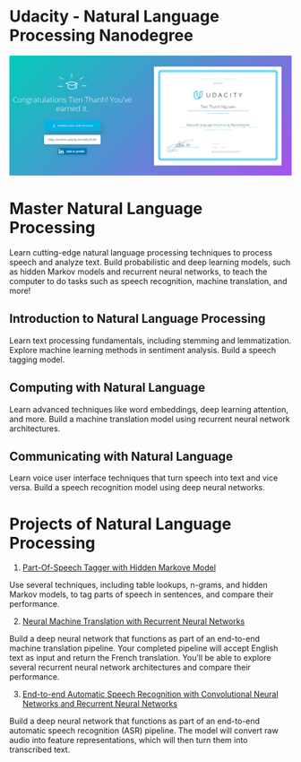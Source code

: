 # Udacity - Natural Language Processing Nanodegree

<a href="https://graduation.udacity.com/confirm/LML2TLQV">![NLP](nlp-certificate.png)</a>

# Master Natural Language Processing
Learn cutting-edge natural language processing techniques to process speech and analyze text. Build probabilistic and deep learning models, such as hidden Markov models and recurrent neural networks, to teach the computer to do tasks such as speech recognition, machine translation, and more!

## Introduction to Natural Language Processing
Learn text processing fundamentals, including stemming and lemmatization. Explore machine learning methods in sentiment analysis. Build a speech tagging model.

## Computing with Natural Language
Learn advanced techniques like word embeddings, deep learning attention, and more. Build a machine translation model using recurrent neural network architectures.

## Communicating with Natural Language
Learn voice user interface techniques that turn speech into text and vice versa. Build a speech recognition model using deep neural networks.

# Projects of Natural Language Processing

1. [Part-Of-Speech Tagger with Hidden Markove Model](https://github.com/udacity/hmm-tagger)

Use several techniques, including table lookups, n-grams, and hidden Markov models, to tag parts of speech in sentences, and compare their performance.

2. [Neural Machine Translation with Recurrent Neural Networks](https://github.com/udacity/aind2-nlp-capstone)

Build a deep neural network that functions as part of an end-to-end machine translation pipeline. Your completed pipeline will accept English text as input and return the French translation. You’ll be able to explore several recurrent neural network architectures and compare their performance.

3. [End-to-end Automatic Speech Recognition with Convolutional Neural Networks and Recurrent Neural Networks](https://github.com/udacity/AIND-VUI-Capstone)

Build a deep neural network that functions as part of an end-to-end automatic speech recognition (ASR) pipeline. The model will convert raw audio into feature representations, which will then turn them into transcribed text.
